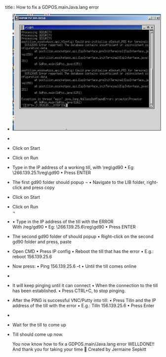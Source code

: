 title:: How to fix a GDPOS.mainJava.lang error

- ![gdpos.main.java.lan error.jpg](../assets/gdpos.main.java.lan_error_1652978289539_0.jpg)
-
- Click on Start
- Click on Run
- Type in the IP address of a working till, with \reg\gd90
  •	Eg: \\266.139.25.1\reg\gd90
  •	Press ENTER
- The first gd90 folder should popup ¬
  •	Navigate to the LIB folder, right-click and press copy
- Click on Start
- Click on Run  
  ¬
- •	Type in the IP address of the till with the ERROR  
  With /reg/gd90
  •	Eg: \\266.139.25.6\reg\gd90
  •	Press ENTER
- The second gd90 folder of should popup
  •	Right-click on the second gd90 folder and press, paste
- Open CMD
  •	Press IP config
  •	Reboot the till that has the error
  •	E.g.: reboot 156.139.25.6
- Now press:
  •	Ping 156.139.25.6 –t
  •	Until the till comes online
-
- It will keep pinging until it can connect 
  •	When the connection to the till has been established.
  •	Press CTRL+C, to stop pinging.
- After the PING is successful VNC/Putty into till:
  •	Press Tilln and the IP address of the till with the error 
  •	E.g.: Tilln 156.139.25.6
  •	Press Enter
-
- Wait for the till to come up
- Till should come up now.
  
  You now know how to fix a GDPOS.main/Java.lang error 
  WELLDONE!! And thank you for taking your time 
  	Created by Jermaine Sepkitt